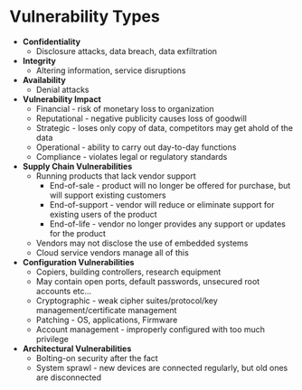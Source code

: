 # **Vulnerability Types**

* **Confidentiality**
	* Disclosure attacks, data breach, data exfiltration
* **Integrity**
	* Altering information, service disruptions
* **Availability**
	* Denial attacks
* **Vulnerability Impact**
	* Financial - risk of monetary loss to organization
	* Reputational - negative publicity causes loss of goodwill
	* Strategic - loses only copy of data, competitors may get ahold of the data
	* Operational - ability to carry out day-to-day functions
	* Compliance - violates legal or regulatory standards
* **Supply Chain Vulnerabilities**
	* Running products that lack vendor support
		* End-of-sale - product will no longer be offered for purchase, but will support existing customers
		* End-of-support - vendor will reduce or eliminate support for existing users of the product
		* End-of-life - vendor no longer provides any support or updates for the product
	* Vendors may not disclose the use of embedded systems
	* Cloud service vendors manage all of this
* **Configuration Vulnerabilities**
	* Copiers, building controllers, research equipment
	* May contain open ports, default passwords, unsecured root accounts etc…
	* Cryptographic - weak cipher suites/protocol/key management/certificate management
	* Patching - OS, applications, Firmware
	* Account management - improperly configured with too much privilege
* **Architectural Vulnerabilities**
	* Bolting-on security after the fact
	* System sprawl - new devices are connected regularly, but old ones are disconnected
	
